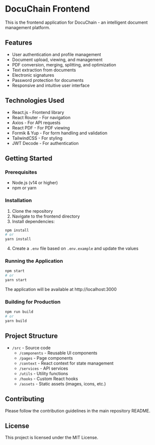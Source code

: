 # DocuChain Frontend

This is the frontend application for DocuChain - an intelligent document management platform.

## Features

- User authentication and profile management
- Document upload, viewing, and management
- PDF conversion, merging, splitting, and optimization
- Text extraction from documents
- Electronic signatures
- Password protection for documents
- Responsive and intuitive user interface

## Technologies Used

- React.js - Frontend library
- React Router - For navigation
- Axios - For API requests
- React PDF - For PDF viewing
- Formik & Yup - For form handling and validation
- TailwindCSS - For styling
- JWT Decode - For authentication

## Getting Started

### Prerequisites

- Node.js (v14 or higher)
- npm or yarn

### Installation

1. Clone the repository
2. Navigate to the frontend directory
3. Install dependencies:

```bash
npm install
# or
yarn install
```

4. Create a `.env` file based on `.env.example` and update the values

### Running the Application

```bash
npm start
# or
yarn start
```

The application will be available at http://localhost:3000

### Building for Production

```bash
npm run build
# or
yarn build
```

## Project Structure

- `/src` - Source code
  - `/components` - Reusable UI components
  - `/pages` - Page components
  - `/context` - React context for state management
  - `/services` - API services
  - `/utils` - Utility functions
  - `/hooks` - Custom React hooks
  - `/assets` - Static assets (images, icons, etc.)

## Contributing

Please follow the contribution guidelines in the main repository README.

## License

This project is licensed under the MIT License.
